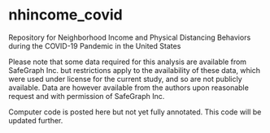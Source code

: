 # nhincome_covid
Repository for Neighborhood Income and Physical Distancing Behaviors during the COVID-19 Pandemic in the United States

Please note that some data required for this analysis are available from SafeGraph Inc. but restrictions apply to the availability of these data, which were used under license for the current study, and so are not publicly available. Data are however available from the authors upon reasonable request and with permission of SafeGraph Inc. 

Computer code is posted here but not yet fully annotated. This code will be updated further. 
